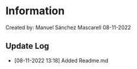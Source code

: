 # Information

Created by: Manuel Sánchez Mascarell 08-11-2022


## Update Log
- [08-11-2022 13:18] Added Readme.md
